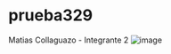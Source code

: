 # prueba329

Matias Collaguazo - Integrante 2
![image](https://github.com/MatiasCollaguazo/Taller02-Ramas/assets/152077122/a5da1c46-1260-4370-a282-361b1f09d0ff)